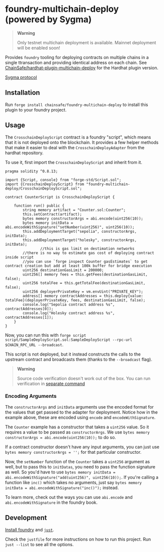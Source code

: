 # foundry-multichain-deploy (powered by Sygma)

> **Warning**
>
> Only testnet multichain deployment is available. Mainnet deployment will be enabled soon!

Provides `foundry` tooling for deploying contracts on multiple chains in a single ttransaction
and providing identical address on each chain.
See
[ChainSafe/hardhat-plugin-multichain-deploy]("https://github.com/ChainSafe/hardhat-plugin-multichain-deploy")
for the Hardhat plugin version.

[Sygma protocol](https://buildwithsygma.com/)

## Installation

Run `forge install chainsafe/foundry-multichain-deploy` to install this plugin to your foundry project.

## Usage

The `CrosschainDeployScript` contract is a foundry "script", which means that it
is not deployed onto the blockchain. It provides a few helper methods
that make it easier to deal with the `CrosschainDeployAdapter` from the hardhat
repository.

To use it, first import the `CrosschainDeployScript` and inherit from it.

```solidity
pragma solidity ^0.8.13;

import {Script, console} from "forge-std/Script.sol";
import {CrosschainDeployScript} from "foundry-multichain-deploy/CrosschainDeployScript.sol";

contract CounterScript is CrosschainDeployScript {

    function run() public {
        string memory artifact = "Counter.sol:Counter";
        this.setContract(artifact);
        bytes memory constructorArgs = abi.encode(uint256(10));
        bytes memory initData = abi.encodeWithSignature("setNumber(uint256)", uint256(10));
        this.addDeploymentTarget("sepolia", constructorArgs, initData);
        this.addDeploymentTarget("holesky", constructorArgs, initData);
                //this is gas limit on destimation networks
        //there is no way to estimate gas cost of deploying contract inside script
        //you can use `forge inspect Counter gasEstimates` to get contract creation but add at least 100k buffer for bridge execution
        uint256 destinationGasLimit = 200000;
        uint256[] memory fees = this.getFees(destinationGasLimit, false);
        uint256 totalFee = this.getTotalFee(destinationGasLimit, false);
        uint256 deployerPrivateKey = vm.envUint("PRIVATE_KEY");
        address[] memory contractAddresses = this.deploy{value: totalFee}(deployerPrivateKey, fees, destinationGasLimit, false);
        console.log("Sepolia contract address %s", contractAddresses[0]);
        console.log("Holesky contract address %s", contractAddresses[1]);
    }
}

```

Now, you can run this with `forge script script/SampleDeployScript.sol:SampleDeployScript --rpc-url $CHAIN_RPC_URL --broadcast`.

This script is not deployed, but it instead constructs the calls to the upstream
contract and broadcasts them (thanks to the `--broadcast` flag).

> **Warning**
>
> Source code verification doesn't work out of the box. You can run verification in [separate command](https://book.getfoundry.sh/forge/deploying#verifying-a-pre-existing-contract)


### Encoding Arguments

The `constructorArgs` and `initData` arguments use the encoded format for the
values that get passed to the adapter for deployment. Notice how in the example
above, these are encoded using `encode` and `encodeWithSignature`.

The `Counter` example has a constructor that takes a `uint256` value. So
it requires a value to be passed as `constructorArgs`.  We use `bytes memory
constructorArgs = abi.encode(uint256(10));` to do so.

If a contract constructor doesn't have any input arguments, you can just use
`bytes memory constructorArgs = '';` for that particular constructor.

Now, the `setNumber` function of the `Counter` takes a `uint256` argument as
well, but to pass this to `initDatas`, you need to pass the function signature
as well. So you'd have to use `bytes memory initData =
abi.encodeWithSignature("add(uint256)", uint256(10));`. If you're calling a
function like `inc()` which takes no arguments, just say `bytes memory initData
= abi.encodeWithSignature("inc()");` instead.

To learn more, check out the ways you can use `abi.encode` and
`abi.encodeWithSignature` in the foundry book.


## Development

[Install foundry](https://book.getfoundry.sh/getting-started/installation) and [`just`](https://github.com/casey/just).

Check the `justfile` for more instructions on how to run this project. Run `just --list` to see all the options.
